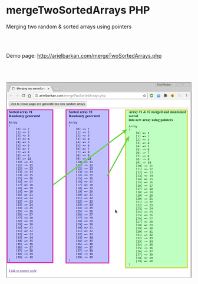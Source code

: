 # mergeTwoSortedArrays PHP

Merging two random & sorted arrays using pointers

<br><br>

Demo page: http://arielbarkan.com/mergeTwoSortedArrays.php

<br><br>

<img src="Demo.png">
